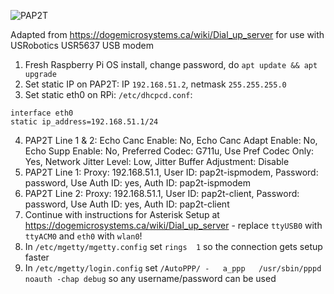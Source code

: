 ![PAP2T](https://raw.githubusercontent.com/markostamcar/muzej.si/master/dial-up/pap2t/pap2t.jpg)

Adapted from https://dogemicrosystems.ca/wiki/Dial_up_server for use with USRobotics USR5637 USB modem

1. Fresh Raspberry Pi OS install, change password, do `apt update && apt upgrade`
2. Set static IP on PAP2T: IP `192.168.51.2`, netmask `255.255.255.0`
3. Set static eth0 on RPi: `/etc/dhcpcd.conf`:
```
interface eth0
static ip_address=192.168.51.1/24
```
4. PAP2T Line 1 & 2: Echo Canc Enable: No, Echo Canc Adapt Enable: No, Echo Supp Enable: No, Preferred Codec: G711u, Use Pref Codec Only: Yes, Network Jitter Level: Low, Jitter Buffer Adjustment: Disable
5. PAP2T Line 1: Proxy: 192.168.51.1, User ID: pap2t-ispmodem, Password: password, Use Auth ID: yes, Auth ID: pap2t-ispmodem
6. PAP2T Line 2: Proxy: 192.168.51.1, User ID: pap2t-client, Password: password, Use Auth ID: yes, Auth ID: pap2t-client
7. Continue with instructions for Asterisk Setup at https://dogemicrosystems.ca/wiki/Dial_up_server - replace `ttyUSB0` with `ttyACM0` and `eth0` with `wlan0`!
8. In `/etc/mgetty/mgetty.config` set `rings  1` so the connection gets setup faster
9. In `/etc/mgetty/login.config` set `/AutoPPP/ -	a_ppp	/usr/sbin/pppd noauth -chap debug` so any username/password can be used
